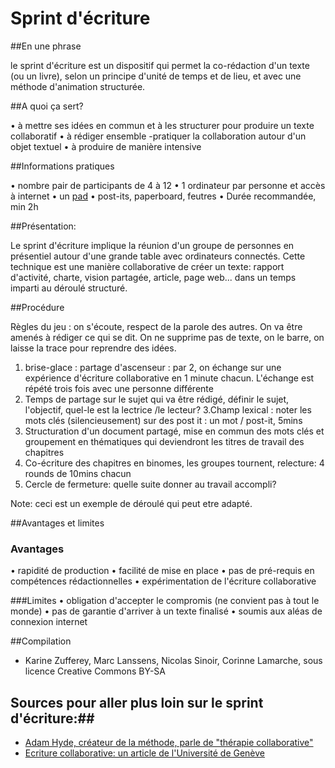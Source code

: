 # Sprint d'écriture

##En une phrase

le sprint d'écriture est un dispositif qui permet la co-rédaction d'un texte (ou un livre), selon un principe d'unité de temps et de lieu, et avec une méthode d'animation structurée.

##A quoi ça sert?

   • à mettre ses idées en commun et à les structurer pour produire un texte collaboratif
   • à rédiger ensemble -pratiquer la collaboration autour d'un objet textuel
   • à produire de manière intensive 

##Informations pratiques

   • nombre pair de participants de 4 à 12
   • 1 ordinateur par personne et accès à internet
   • un [pad](https://framapad.org/)
   • post-its, paperboard, feutres
   • Durée recommandée, min 2h

##Présentation:


Le  sprint d'écriture implique la réunion d'un groupe de personnes en présentiel autour d'une grande table avec ordinateurs connectés. Cette technique est une manière collaborative de créer un texte: rapport d'activité, charte, vision partagée, article, page web... dans un temps imparti au déroulé structuré.

##Procédure

Règles du jeu : on s'écoute, respect de la parole des autres. On va être amenés à rédiger ce qui se dit. On ne supprime pas de texte, on le barre, on laisse la trace pour reprendre des idées.

1. brise-glace : partage d'ascenseur : par 2, on échange sur une expérience d'écriture collaborative en 1 minute chacun. L'échange est répété trois fois avec  une personne différente
2. Temps de partage sur le sujet qui va être rédigé, définir le sujet, l'objectif, quel-le est la lectrice /le lecteur?
3.Champ lexical : noter les mots clés (silencieusement) sur des post it : un mot / post-it, 5mins
4. Structuration d'un document partagé, mise en commun des mots clés et groupement en thématiques qui deviendront les titres de travail des chapitres 
5. Co-écriture des chapitres en binomes, les groupes tournent, relecture: 4 rounds de 10mins chacun
6. Cercle de fermeture: quelle suite donner au travail accompli?

Note: ceci est un exemple de déroulé qui peut etre adapté.

##Avantages et limites

### Avantages

• rapidité de production
• facilité de mise en place
• pas de pré-requis en compétences rédactionnelles
• expérimentation de l'écriture collaborative

 ###Limites
• obligation d'accepter le compromis (ne convient pas à tout le monde)
• pas de garantie d'arriver à un texte finalisé
• soumis aux aléas de connexion internet

##Compilation

* Karine Zufferey, Marc Lanssens, Nicolas Sinoir, Corinne Lamarche, sous licence Creative Commons BY-SA

## Sources pour aller plus loin sur le sprint d'écriture:##
* [Adam Hyde, créateur de la méthode, parle de "thérapie collaborative"](http://www.booksprints.net/)
* [Ecriture collaborative: un article de l'Université de Genève](http://edutechwiki.unige.ch/fr/%C3%89criture_collaborative#Outils_en_ligne_pour_l.27.C3.A9criture_collaborative)
